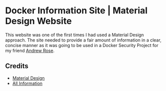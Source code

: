 # Docker Information Site | Material Design Website
This website was one of the first times I had used a Material Design approach. The site needed to provide a fair amount of information in a clear, concise manner as it was going to be used in a Docker Security Project for my friend [Andrew Rose](https://github.com/AndyR03).

## Credits
* [Material Design](https://material.io/design/)
* [All Information](https://github.com/AndyR03)